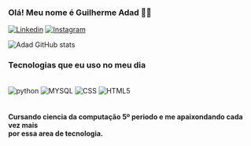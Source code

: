 ### Olá! Meu nome é Guilherme Adad 🖐🏻

[![Linkedin](https://img.shields.io/badge/LinkedIn-0077B5?style=for-the-badge&logo=linkedin&logoColor=white)](https://www.linkedin.com/in/guilherme-adad-50b9621b6/)
[![Instagram](https://img.shields.io/badge/Instagram-E4405F?style=for-the-badge&logo=instagram&logoColor=white)](https://www.instagram.com/guilherme.adad99/)

![Adad GitHub stats](https://github-readme-stats.vercel.app/api?username=GadadoRJ&show_icons=true&theme=dracula)

### Tecnologias que eu uso no meu dia

<div atyle="display: inline_block"><br/>
    <img alingn="center" alt="python" src="https://img.shields.io/badge/Python-14354C?style=for-the-badge&logo=python&logoColor=white">
    <img alingn="center" alt="MYSQL" src="https://img.shields.io/badge/MySQL-00000F?style=for-the-badge&logo=mysql&logoColor=white">
    <img alingn="center" alt="CSS" src="https://img.shields.io/badge/CSS3-1572B6?style=for-the-badge&logo=css3&logoColor=white">
    <img alingn="center" alt="HTML5" src="https://img.shields.io/badge/HTML5-E34F26?style=for-the-badge&logo=html5&logoColor=white">
</div><br/>

#### Cursando ciencia da computação 5º periodo e me apaixondando cada vez mais <br/> por essa area de tecnologia.
